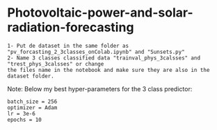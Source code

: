 # Photovoltaic-power-and-solar-radiation-forecasting

```
1- Put de dataset in the same folder as "pv_forcasting_2_3classes_onColab.ipynb" and "Sunsets.py"
2- Name 3 classes classified data "trainval_phys_3calsses" and "trest_phys_3calsses" or change 
the files name in the notebook and make sure they are also in the dataset folder.
```

Note: Below my best hyper-parameters for the 3 class predictor:
```
batch_size = 256
optimizer = Adam
lr = 3e-6
epochs = 10
```

